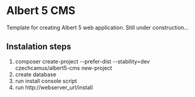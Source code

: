 Albert 5 CMS
============

Template for creating Albert 5 web application.
Still under construction...

Instalation steps
-----------------
1. composer create-project --prefer-dist --stability=dev czechcamus/albert5-cms new-project
2. create database
3. run install console script
4. run http://webserver_url/install
